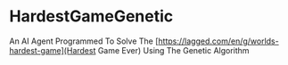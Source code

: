# HardestGameGenetic
An AI Agent Programmed To Solve The [https://lagged.com/en/g/worlds-hardest-game](Hardest Game Ever) Using The Genetic Algorithm
